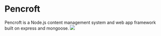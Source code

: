 # Pencroft
Pencroft is a Node.js content management system and web app framework built on express and mongoose.
![](http://res.cloudinary.com/ceo/image/upload/v1461348719/pen_sl3ncs.png)
